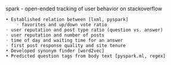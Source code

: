 spark - open-ended tracking of user behavior on stackoverflow 

    • Established relation between [lxml, pyspark]
        ◦ favorites and up/down vote ratio
	◦ user reputation and post type ratio (question vs. answer) 
	◦ user reputation and number of posts
	◦ time of day and waiting time for an answer
	◦ first post response quality and site tenure
    • Developed synonym finder [word2vec]
    • Predicted question tags from body text [pyspark.ml, regex]
